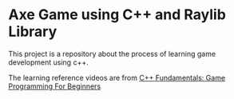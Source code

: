 
# Axe Game using C++ and Raylib Library

  

This project is a repository about the process of learning game development using c++.

  

The learning reference videos are from [C++ Fundamentals: Game Programming For Beginners](https://www.udemy.com/share/104Xli3@CG3M12DOEqANnhzscohLtumd82YbERByVQPVkUSj6ONS_kCcuwyXASzoYpNu2rxhiA==/)
